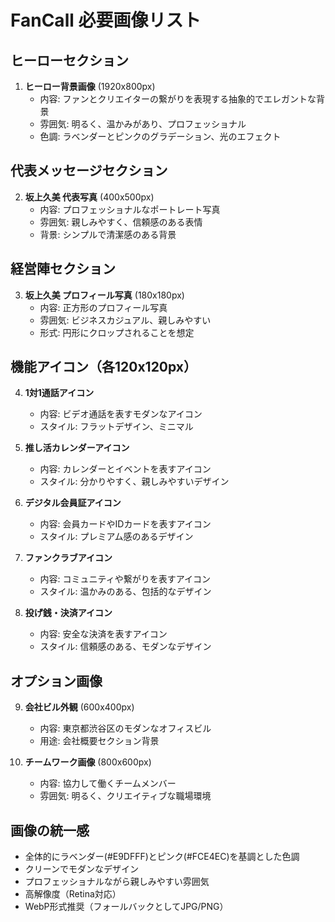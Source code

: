 # FanCall 必要画像リスト

## ヒーローセクション
1. **ヒーロー背景画像** (1920x800px)
   - 内容: ファンとクリエイターの繋がりを表現する抽象的でエレガントな背景
   - 雰囲気: 明るく、温かみがあり、プロフェッショナル
   - 色調: ラベンダーとピンクのグラデーション、光のエフェクト

## 代表メッセージセクション
2. **坂上久美 代表写真** (400x500px)
   - 内容: プロフェッショナルなポートレート写真
   - 雰囲気: 親しみやすく、信頼感のある表情
   - 背景: シンプルで清潔感のある背景

## 経営陣セクション
3. **坂上久美 プロフィール写真** (180x180px)
   - 内容: 正方形のプロフィール写真
   - 雰囲気: ビジネスカジュアル、親しみやすい
   - 形式: 円形にクロップされることを想定

## 機能アイコン（各120x120px）
4. **1対1通話アイコン**
   - 内容: ビデオ通話を表すモダンなアイコン
   - スタイル: フラットデザイン、ミニマル

5. **推し活カレンダーアイコン**
   - 内容: カレンダーとイベントを表すアイコン
   - スタイル: 分かりやすく、親しみやすいデザイン

6. **デジタル会員証アイコン**
   - 内容: 会員カードやIDカードを表すアイコン
   - スタイル: プレミアム感のあるデザイン

7. **ファンクラブアイコン**
   - 内容: コミュニティや繋がりを表すアイコン
   - スタイル: 温かみのある、包括的なデザイン

8. **投げ銭・決済アイコン**
   - 内容: 安全な決済を表すアイコン
   - スタイル: 信頼感のある、モダンなデザイン

## オプション画像
9. **会社ビル外観** (600x400px)
   - 内容: 東京都渋谷区のモダンなオフィスビル
   - 用途: 会社概要セクション背景

10. **チームワーク画像** (800x600px)
    - 内容: 協力して働くチームメンバー
    - 雰囲気: 明るく、クリエイティブな職場環境

## 画像の統一感
- 全体的にラベンダー(#E9DFFF)とピンク(#FCE4EC)を基調とした色調
- クリーンでモダンなデザイン
- プロフェッショナルながら親しみやすい雰囲気
- 高解像度（Retina対応）
- WebP形式推奨（フォールバックとしてJPG/PNG）